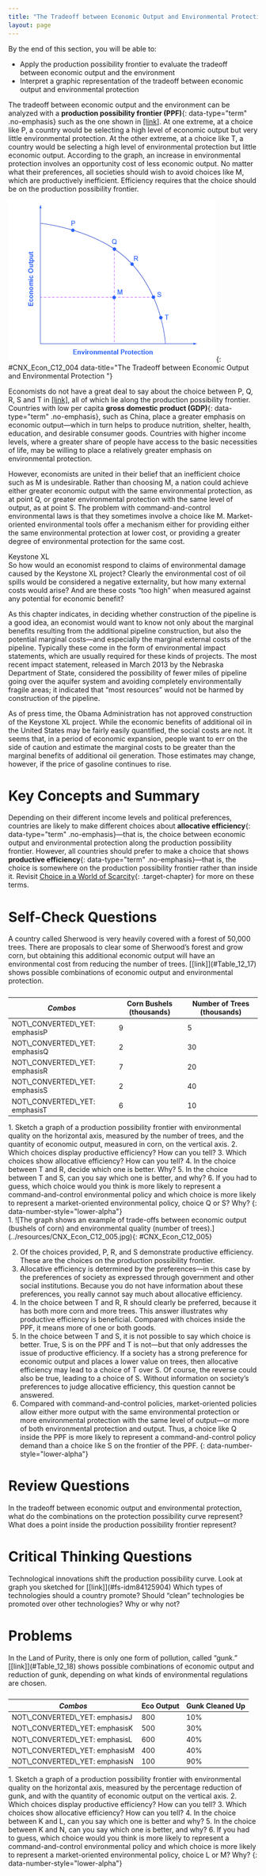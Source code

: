 ```yaml
---
title: "The Tradeoff between Economic Output and Environmental Protection"
layout: page
---
```



<div data-type="abstract" markdown="1">
By the end of this section, you will be able to:

* Apply the production possibility frontier to evaluate the tradeoff between economic output and the environment
* Interpret a graphic representation of the tradeoff between economic output and environmental protection

</div>

The tradeoff between economic output and the environment can be analyzed with a **production possibility frontier (PPF)**{: data-type="term" .no-emphasis} such as the one shown in [\[link\]](#CNX_Econ_C12_004). At one extreme, at a choice like P, a country would be selecting a high level of economic output but very little environmental protection. At the other extreme, at a choice like T, a country would be selecting a high level of environmental protection but little economic output. According to the graph, an increase in environmental protection involves an opportunity cost of less economic output. No matter what their preferences, all societies should wish to avoid choices like M, which are productively inefficient. Efficiency requires that the choice should be on the production possibility frontier.

![The graph shows a trade-off example in which a society must prioritize either economic output or environmental protection.](../resources/CNX_Econ_C12_004.jpg "Each society will have to weigh its own values and decide whether it prefers a choice like P with more economic output and less environmental protection, or a choice like T with more environmental protection and less economic output."){: #CNX_Econ_C12_004 data-title="The Tradeoff between Economic Output and Environmental Protection "}

Economists do not have a great deal to say about the choice between P, Q, R, S and T in [\[link\]](#CNX_Econ_C12_004), all of which lie along the production possibility frontier. Countries with low per capita **gross domestic product (GDP)**{: data-type="term" .no-emphasis}, such as China, place a greater emphasis on economic output—which in turn helps to produce nutrition, shelter, health, education, and desirable consumer goods. Countries with higher income levels, where a greater share of people have access to the basic necessities of life, may be willing to place a relatively greater emphasis on environmental protection.

However, economists are united in their belief that an inefficient choice such as M is undesirable. Rather than choosing M, a nation could achieve either greater economic output with the same environmental protection, as at point Q, or greater environmental protection with the same level of output, as at point S. The problem with command-and-control environmental laws is that they sometimes involve a choice like M. Market-oriented environmental tools offer a mechanism either for providing either the same environmental protection at lower cost, or providing a greater degree of environmental protection for the same cost.

<div data-type="note" class="economics bringhome" markdown="1">
<div data-type="title">
Keystone XL
</div>
So how would an economist respond to claims of environmental damage caused by the Keystone XL project? Clearly the environmental cost of oil spills would be considered a negative externality, but how many external costs would arise? And are these costs “too high” when measured against any potential for economic benefit?

As this chapter indicates, in deciding whether construction of the pipeline is a good idea, an economist would want to know not only about the marginal benefits resulting from the additional pipeline construction, but also the potential marginal costs—and especially the marginal external costs of the pipeline. Typically these come in the form of environmental impact statements, which are usually required for these kinds of projects. The most recent impact statement, released in March 2013 by the Nebraska Department of State, considered the possibility of fewer miles of pipeline going over the aquifer system and avoiding completely environmentally fragile areas; it indicated that “most resources” would not be harmed by construction of the pipeline.

As of press time, the Obama Administration has not approved construction of the Keystone XL project. While the economic benefits of additional oil in the United States may be fairly easily quantified, the social costs are not. It seems that, in a period of economic expansion, people want to err on the side of caution and estimate the marginal costs to be greater than the marginal benefits of additional oil generation. Those estimates may change, however, if the price of gasoline continues to rise.

</div>

# Key Concepts and Summary

Depending on their different income levels and political preferences, countries are likely to make different choices about **allocative efficiency**{: data-type="term" .no-emphasis}—that is, the choice between economic output and environmental protection along the production possibility frontier. However, all countries should prefer to make a choice that shows **productive efficiency**{: data-type="term" .no-emphasis}—that is, the choice is somewhere on the production possibility frontier rather than inside it. Revisit [Choice in a World of Scarcity](/m48602){: .target-chapter} for more on these terms.

# Self-Check Questions

<div data-type="exercise">
<div data-type="problem" markdown="1">
A country called Sherwood is very heavily covered with a forest of 50,000 trees. There are proposals to clear some of Sherwood’s forest and grow corn, but obtaining this additional economic output will have an environmental cost from reducing the number of trees. [[link]](#Table_12_17) shows possible combinations of economic output and environmental protection.

<table id="Table_12_17" summary="Table has 3 columns and 5 rows of data. The header row is Column 1 Combos, Column 2 Corn bushels (thousands), and column 3 Number of Trees (thousands). The data is Row 1: P, 9, 5. Row 2: Q, 2, 30. Row 3: R, 7, 20. Row 4: S, 2, 40. Row 5: T, 6, 10"><caption /><thead>
<tr>
<th><em>Combos</em></th>
<th>Corn Bushels (thousands)</th>
<th>Number of Trees (thousands)</th>
</tr>
</thead><tbody>
<tr>
<td><span xmlns:x="http://www.w3.org/1999/xhtml" class="not-converted-yet">NOT\_CONVERTED\_YET: emphasis</span><emphasis xmlns="http://cnx.rice.edu/cnxml" data-effect="strong">P</emphasis></td>
<td>9</td>
<td>5</td>
</tr>
<tr>
<td><span xmlns:x="http://www.w3.org/1999/xhtml" class="not-converted-yet">NOT\_CONVERTED\_YET: emphasis</span><emphasis xmlns="http://cnx.rice.edu/cnxml" data-effect="strong">Q</emphasis></td>
<td>2</td>
<td>30</td>
</tr>
<tr>
<td><span xmlns:x="http://www.w3.org/1999/xhtml" class="not-converted-yet">NOT\_CONVERTED\_YET: emphasis</span><emphasis xmlns="http://cnx.rice.edu/cnxml" data-effect="strong">R</emphasis></td>
<td>7</td>
<td>20</td>
</tr>
<tr>
<td><span xmlns:x="http://www.w3.org/1999/xhtml" class="not-converted-yet">NOT\_CONVERTED\_YET: emphasis</span><emphasis xmlns="http://cnx.rice.edu/cnxml" data-effect="strong">S</emphasis></td>
<td>2</td>
<td>40</td>
</tr>
<tr>
<td><span xmlns:x="http://www.w3.org/1999/xhtml" class="not-converted-yet">NOT\_CONVERTED\_YET: emphasis</span><emphasis xmlns="http://cnx.rice.edu/cnxml" data-effect="strong">T</emphasis></td>
<td>6</td>
<td>10</td>
</tr>
</tbody></table>
1.  Sketch a graph of a production possibility frontier with environmental quality on the horizontal axis, measured by the number of trees, and the quantity of economic output, measured in corn, on the vertical axis.
2.  Which choices display productive efficiency? How can you tell?
3.  Which choices show allocative efficiency? How can you tell?
4.  In the choice between T and R, decide which one is better. Why?
5.  In the choice between T and S, can you say which one is better, and why?
6.  If you had to guess, which choice would you think is more likely to represent a command-and-control environmental policy and which choice is more likely to represent a market-oriented environmental policy, choice Q or S? Why?
{: data-number-style="lower-alpha"}

</div>
<div data-type="solution" markdown="1">
1.  ![The graph shows an example of trade-offs between economic output (bushels of corn) and environmental quality (number of trees).](../resources/CNX_Econ_C12_005.jpg){: #CNX_Econ_C12_005}


2.  Of the choices provided, P, R, and S demonstrate productive efficiency. These are the choices on the production possibility frontier.
3.  Allocative efficiency is determined by the preferences—in this case by the preferences of society as expressed through government and other social institutions. Because you do not have information about these preferences, you really cannot say much about allocative efficiency.
4.  In the choice between T and R, R should clearly be preferred, because it has both more corn and more trees. This answer illustrates why productive efficiency is beneficial. Compared with choices inside the PPF, it means more of one or both goods.
5.  In the choice between T and S, it is not possible to say which choice is better. True, S is on the PPF and T is not—but that only addresses the issue of productive efficiency. If a society has a strong preference for economic output and places a lower value on trees, then allocative efficiency may lead to a choice of T over S. Of course, the reverse could also be true, leading to a choice of S. Without information on society’s preferences to judge allocative efficiency, this question cannot be answered.
6.  Compared with command-and-control policies, market-oriented policies allow either more output with the same environmental protection or more environmental protection with the same level of output—or more of both environmental protection and output. Thus, a choice like Q inside the PPF is more likely to represent a command-and-control policy demand than a choice like S on the frontier of the PPF.
{: data-number-style="lower-alpha"}

</div>
</div>

# Review Questions

<div data-type="exercise">
<div data-type="problem" markdown="1">
In the tradeoff between economic output and environmental protection, what do the combinations on the protection possibility curve represent?

</div>
</div>

<div data-type="exercise">
<div data-type="problem" markdown="1">
What does a point inside the production possibility frontier represent?

</div>
</div>

# Critical Thinking Questions

<div data-type="exercise">
<div data-type="problem" markdown="1">
Technological innovations shift the production possibility curve. Look at graph you sketched for [[link]](#fs-idm84125904) Which types of technologies should a country promote? Should “clean” technologies be promoted over other technologies? Why or why not?

</div>
</div>

# Problems

<div data-type="exercise">
<div data-type="problem" markdown="1">
In the Land of Purity, there is only one form of pollution, called “gunk.” [[link]](#Table_12_18) shows possible combinations of economic output and reduction of gunk, depending on what kinds of environmental regulations are chosen.

<table id="Table_12_18" summary="The table had 3 columns and 5 rows of data. The header row is column 1 combos, column 2 Eco Output and Column 3 Gunk cleaned up. The data is Row 1: J, 800, 10% Row 2: K, 500, 30%. Row 3: L, 600, 40%. Row 4 M, 400, 40%. Row 5 N, 100, 90%"><caption /><thead>
<tr>
<th><em>Combos</em></th>
<th>Eco Output</th>
<th>Gunk Cleaned Up</th>
</tr>
</thead><tbody>
<tr>
<td><span xmlns:x="http://www.w3.org/1999/xhtml" class="not-converted-yet">NOT\_CONVERTED\_YET: emphasis</span><emphasis xmlns="http://cnx.rice.edu/cnxml" data-effect="strong">J</emphasis></td>
<td>800</td>
<td>10%</td>
</tr>
<tr>
<td><span xmlns:x="http://www.w3.org/1999/xhtml" class="not-converted-yet">NOT\_CONVERTED\_YET: emphasis</span><emphasis xmlns="http://cnx.rice.edu/cnxml" data-effect="strong">K</emphasis></td>
<td>500</td>
<td>30%</td>
</tr>
<tr>
<td><span xmlns:x="http://www.w3.org/1999/xhtml" class="not-converted-yet">NOT\_CONVERTED\_YET: emphasis</span><emphasis xmlns="http://cnx.rice.edu/cnxml" data-effect="strong">L</emphasis></td>
<td>600</td>
<td>40%</td>
</tr>
<tr>
<td><span xmlns:x="http://www.w3.org/1999/xhtml" class="not-converted-yet">NOT\_CONVERTED\_YET: emphasis</span><emphasis xmlns="http://cnx.rice.edu/cnxml" data-effect="strong">M</emphasis></td>
<td>400</td>
<td>40%</td>
</tr>
<tr>
<td><span xmlns:x="http://www.w3.org/1999/xhtml" class="not-converted-yet">NOT\_CONVERTED\_YET: emphasis</span><emphasis xmlns="http://cnx.rice.edu/cnxml" data-effect="strong">N</emphasis></td>
<td>100</td>
<td>90%</td>
</tr>
</tbody></table>
1.  Sketch a graph of a production possibility frontier with environmental quality on the horizontal axis, measured by the percentage reduction of gunk, and with the quantity of economic output on the vertical axis.
2.  Which choices display productive efficiency? How can you tell?
3.  Which choices show allocative efficiency? How can you tell?
4.  In the choice between K and L, can you say which one is better and why?
5.  In the choice between K and N, can you say which one is better, and why?
6.  If you had to guess, which choice would you think is more likely to represent a command-and-control environmental policy and which choice is more likely to represent a market-oriented environmental policy, choice L or M? Why?
{: data-number-style="lower-alpha"}

</div>
</div>

